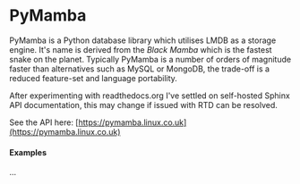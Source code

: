 # PyMamba

PyMamba is a Python database library which utilises LMDB as a storage engine. It's name is derived from the
*Black Mamba* which is the fastest snake on the planet. Typically PyMamba is a number of orders of magnitude
faster than alternatives such as MySQL or MongoDB, the trade-off is a reduced feature-set and language
portability.

After experimenting with readthedocs.org I've settled on self-hosted Sphinx API documentation, this may change
if issued with RTD can be resolved.

See the API here: [https://pymamba.linux.co.uk](https://pymamba.linux.co.uk)

#### Examples

...